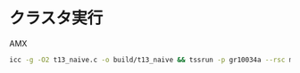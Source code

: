 
# クラスタ実行
AMX
```sh
icc -g -O2 t13_naive.c -o build/t13_naive && tssrun -p gr10034a --rsc m=50G build/t13_naive
```

